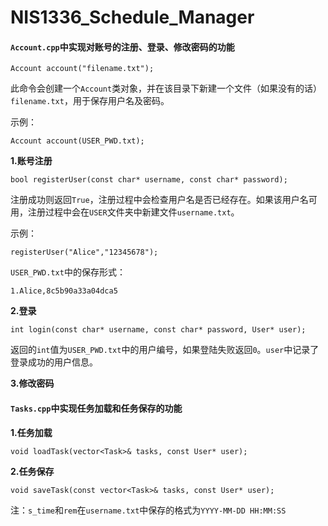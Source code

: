 # NIS1336_Schedule_Manager

#### `Account.cpp`中实现对账号的注册、登录、修改密码的功能

```
Account account("filename.txt");
```

此命令会创建一个`Account`类对象，并在该目录下新建一个文件（如果没有的话）`filename.txt`，用于保存用户名及密码。

示例：

```
Account account(USER_PWD.txt);
```

**1.账号注册**

```
bool registerUser(const char* username, const char* password);
```

注册成功则返回`True`，注册过程中会检查用户名是否已经存在。如果该用户名可用，注册过程中会在`USER`文件夹中新建文件`username.txt`。

示例：

```
registerUser("Alice","12345678");
```

`USER_PWD.txt`中的保存形式：

```
1.Alice,8c5b90a33a04dca5
```






**2.登录**

```
int login(const char* username, const char* password, User* user);
```

返回的`int`值为`USER_PWD.txt`中的用户编号，如果登陆失败返回`0`。`user`中记录了登录成功的用户信息。


**3.修改密码**

#### `Tasks.cpp`中实现任务加载和任务保存的功能

**1.任务加载**
```
void loadTask(vector<Task>& tasks, const User* user);
```

**2.任务保存**
```
void saveTask(const vector<Task>& tasks, const User* user);
```

注：`s_time`和`rem`在`username.txt`中保存的格式为`YYYY-MM-DD HH:MM:SS`


